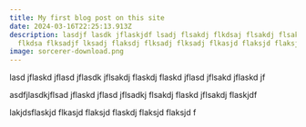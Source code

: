 ```yaml
---
title: My first blog post on this site
date: 2024-03-16T22:25:13.913Z
description: lasdjf lasdk jflaskjdf lsadj flsakdj flkdsaj flsakdj flsakdj flksad
  flkdsa flksadjf lksadj flaksdj flksadj flksadj flkasjd flaksjd flaksjd f
image: sorcerer-download.png
---
```

lasd jflaskd jflasd jflasdk jflsakdj flaskdj flaskd jflasd jflsakd jflaskd jf



asdfjlasdkjflsad jflaskd jflasd jflsadkj flsakdj flaskd jflsakdj flaskjdf



lakjdsflaskjd flkasjd flaksjd flaskdj flaksjd flaksjd f